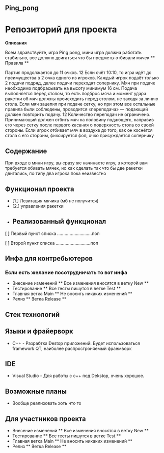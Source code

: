 ## **Ping_pong**

# Репозиторий для проекта
**Описания**

Всем здравствуйте, игра Ping pong, мини игра должна работать стабильно, все должно двигаться что бы предметы
отбивали мячек
** Правила **

Партия продолжается до 11 очков. 12 Если счёт 10:10, то игра идёт до преимущества в 2 очка одного из игроков.
Каждый игрок подаёт только 2 подачи подряд, далее подачи переходят сопернику. Мяч при подаче необходимо подбрасывать на высоту минимум 16 см. 
Подача выполняется перед столом, то есть подброс мяча и момент удара ракетки об мяч должны происходить перед столом, не заходя за линию стола. 
Если мяч зацепил при подаче сетку, но при этом все остальные правила были соблюдены, проводится «переподача» — подающий должен повторить подачу. 12 Количество переподач не ограничено. 
Принимающий должен отбить мяч на половину подающего, направив его через сетку после первого касания о поверхность стола со своей стороны. Если игрок отбивает мяч в воздухе до того, как он коснётся стола с его стороны, фиксируется фол, очко присуждается сопернику

## Содержание
При входе в мини игру, вы сразу же начинаете игру, в которой вам требуется обивать мячек, но как сделать так что бы
две ракетки двигались, по типу два игрока пока неизвестно
## Функционал проекта
- [1.] Левитация мячика (мб не получится)
- [2.] управления ракетки
- ## Реализованный функционал
[ ] Первый пункт списка
............................поп

[ ] Второй пункт списка
............................поп

## Инфа для контребьютеров
### **Если есть желание посотрудничать то вот инфа**
- Внесение изменений
	 ** Все изменения вносятся в ветку New **
- Тестирование
	 ** Все тесты пишутся в ветке Test **
- Главная ветка Main
	** Не вносить никаких изменений **
- Релиз
	** Ветка Release **

## Стек технологий
## Языки и фрайерворк 
- C++ - Разрабтка Destop приложений. Будет использоваться framework QT, наиболее распростроняемый фраемворк
## IDE
- Visual Studio - Для работы с с++ под Dekstop, очень хорошое.
## Возможные планы
- Вообще реализовать хоть что то

## Для участников проекта 
- Внесение изменений
	 ** Все изменения вносятся в ветку New **
- Тестирование
	 ** Все тесты пишутся в ветке Test **
- Главная ветка Main
	** Не вносить никаких изменений **
- Релиз
	** Ветка Release **
